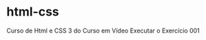 # html-css
 Curso de Html e CSS 3 do Curso em Vídeo
<a href: https= "//ardusdu.github.io/html-css/exercicios/ex001/index.html" >Executar o Exercício 001</a>
